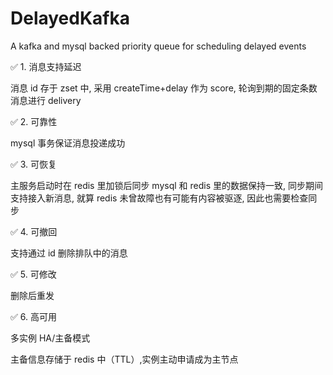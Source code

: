 # DelayedKafka

A kafka and mysql backed priority queue for scheduling delayed events

✅ 1. 消息支持延迟

消息 id 存于 zset 中, 采用 createTime+delay 作为 score, 轮询到期的固定条数消息进行 delivery

✅ 2. 可靠性

mysql 事务保证消息投递成功

✅ 3. 可恢复

主服务启动时在 redis 里加锁后同步 mysql 和 redis 里的数据保持一致, 同步期间支持接入新消息, 就算 redis 未曾故障也有可能有内容被驱逐, 因此也需要检查同步

✅ 4. 可撤回

支持通过 id 删除排队中的消息

✅ 5. 可修改

删除后重发

✅ 6. 高可用

多实例 HA/主备模式

主备信息存储于 redis 中（TTL）,实例主动申请成为主节点 